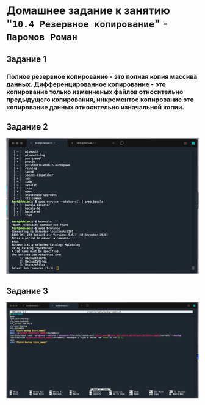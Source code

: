 # Домашнее задание к занятию "`10.4 Резервное копирование`" - `Паромов Роман`
## Задание 1
### Полное резервное копирование - это полная копия массива данных. Дифференцированное копирование - это копирование только изменненых файлов относительно предыдущего копирования, инкрементое копирование это копирование данных относительно изначальной копии.
## Задание 2
![](https://github.com/Romera14/homework_bacula/blob/main/Снимок%20экрана%202022-12-09%20в%2019.14.18.png)
## Задание 3
![](https://github.com/Romera14/homework_bacula/blob/main/Снимок%20экрана%202022-12-09%20в%2022.36.04.png)
